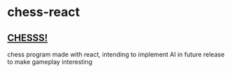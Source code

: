 # chess-react
[CHESSS!](https://benjamalegni.github.io/chesss/)
---
chess program made with react, intending to implement AI in future release to make gameplay interesting

